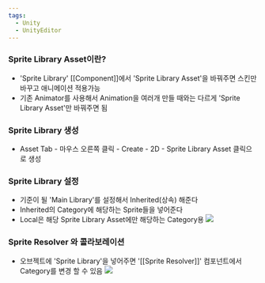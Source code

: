```yaml
---
tags:
  - Unity
  - UnityEditor
---
```

### Sprite Library Asset이란?
- 'Sprite Library'  [[Component]]에서 'Sprite Library Asset'을 바꿔주면 스킨만 바꾸고 애니메이션 적용가능
- 기존 Animator를 사용해서 Animation을 여러개 만들 때와는 다르게 'Sprite Library Asset'만 바꿔주면 됨
### Sprite Library 생성
- Asset Tab - 마우스 오른쪽 클릭 - Create - 2D - Sprite Library Asset 클릭으로 생성
### Sprite Library 설정
- 기준이 될 'Main Library'를 설정해서 Inherited(상속) 해준다
- Inherited의 Category에 해당하는 Sprite들을 넣어준다
- Local은 해당 Sprite Library Asset에만 해당하는 Category용 
![](https://i.imgur.com/LvS3iei.png)
### Sprite Resolver 와 콜라보레이션
- 오브젝트에 'Sprite Library'을 넣어주면 '[[Sprite Resolver]]' 컴포넌트에서 Category를 변경 할 수 있음
![](https://i.imgur.com/CvXVzRp.png)
